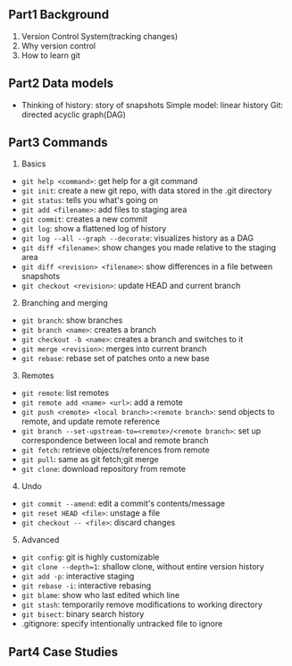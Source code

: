 ## Part1 Background
1. Version Control System(tracking changes)
2. Why version control
3. How to learn git

## Part2 Data models
- Thinking of history: story of snapshots
    Simple model: linear history
    Git: directed acyclic graph(DAG)

## Part3 Commands

1. Basics
 - `git help <command>`: get help for a git command
 - `git init`: create a new git repo, with data stored in the .git directory
 - `git status`: tells you what's going on
 - `git add <filename>`: add files to staging area
 - `git commit`: creates a new commit
 - `git log`: show a flattened log of history
 - `git log --all --graph --decorate`: visualizes history as a DAG
 - `git diff <filename>`: show changes you made relative to the staging area
 - `git diff <revision> <filename>`: show differences in a file between snapshots
 - `git checkout <revision>`: update HEAD and current branch 

2. Branching and merging
 - `git branch`: show branches
 - `git branch <name>`: creates a branch
 - `git checkout -b <name>`: creates a branch and switches to it
 - `git merge <revision>`: merges into current branch
 - `git rebase`: rebase set of patches onto a new base

3. Remotes
 - `git remote`: list remotes
 - `git remote add <name> <url>`: add a remote
 - `git push <remote> <local branch>:<remote branch>`: send objects to remote, and update remote reference
 - `git branch --set-upstream-to=<remote>/<remote branch>`: set up correspondence between local and remote branch
 - `git fetch`: retrieve objects/references from remote
 - `git pull`: same as git fetch;git merge
 - `git clone`: download repository from remote

4. Undo
 - `git commit --amend`: edit a commit's contents/message
 - `git reset HEAD <file>`: unstage a file
 - `git checkout -- <file>`: discard changes

5. Advanced
 - `git config`: git is highly customizable
 - `git clone --depth=1`: shallow clone, without entire version history
 - `git add -p`: interactive staging
 - `git rebase -i`: interactive rebasing
 - `git blame`: show who last edited which line
 - `git stash`: temporarily remove modifications to working directory
 - `git bisect`: binary search history
 - .gitignore: specify intentionally untracked file to ignore

## Part4 Case Studies
